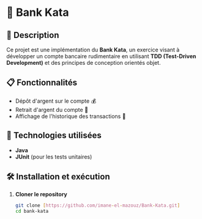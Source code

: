 # 🏦 Bank Kata

## 📌 Description
Ce projet est une implémentation du **Bank Kata**, un exercice visant à développer un compte bancaire rudimentaire en utilisant **TDD (Test-Driven Development)** et des principes de conception orientés objet.

## 📋 Fonctionnalités
- Dépôt d'argent sur le compte 💰
- Retrait d'argent du compte 💸
- Affichage de l'historique des transactions 📜

## 🚀 Technologies utilisées
- **Java**
- **JUnit** (pour les tests unitaires)

## 🛠️ Installation et exécution
1. **Cloner le repository**
   ```bash
   git clone [https://github.com/imane-el-mazouz/Bank-Kata.git]
   cd bank-kata
